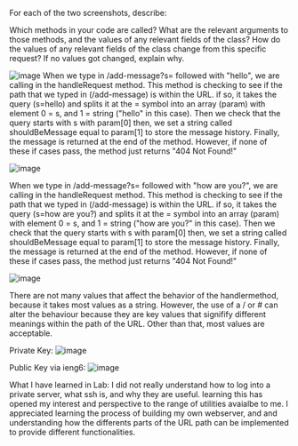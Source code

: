 For each of the two screenshots, describe:

Which methods in your code are called?
What are the relevant arguments to those methods, and the values of any relevant fields of the class?
How do the values of any relevant fields of the class change from this specific request? If no values got changed, explain why.



![image](https://cdn.discordapp.com/attachments/974137838180380672/1170090838773215273/Screenshot_2023-11-02_at_3.30.12_PM.png?ex=6557c703&is=65455203&hm=4e7d71a595904d64bbae5c3ff288bc6ef9e0e9e7c7016e730effd8bdfc85a6cf&)
When we type in /add-message?s= followed with "hello", we are calling in the handleRequest method. This method is checking to see if the path that we typed in (/add-message) is within the URL. if so, it takes the query (s=hello) and splits it at the = symbol into an array (param) with element 0 = s, and 1 = string ("hello" in this case). Then we check that the query starts with s with param[0] then, we set a string called shouldBeMessage equal to param[1] to store the message history. Finally, the message is returned at the end of the method. However, if none of these if cases pass, the method just returns "404 Not Found!"

![image](https://cdn.discordapp.com/attachments/974137838180380672/1170090839184253028/Screenshot_2023-11-02_at_3.30.24_PM.png?ex=6557c703&is=65455203&hm=4059f0558f7823442958c28fcd5bffe992fc829c83c24bbdc64f5966a0070456&)

When we type in /add-message?s= followed with "how are you?", we are calling in the handleRequest method. This method is checking to see if the path that we typed in (/add-message) is within the URL. if so, it takes the query (s=how are you?) and splits it at the = symbol into an array (param) with element 0 = s, and 1 = string ("how are you?" in this case). Then we check that the query starts with s with param[0] then, we set a string called shouldBeMessage equal to param[1] to store the message history. Finally, the message is returned at the end of the method. However, if none of these if cases pass, the method just returns "404 Not Found!"

![image](https://cdn.discordapp.com/attachments/974137838180380672/1170096801852952656/Screenshot_2023-11-03_at_1.26.39_PM.png?ex=6557cc90&is=65455790&hm=70aab912dd15e7415da0ce08302bef7689e83f5627417ca8f1e44c2a6fcacbd4&)

There are not many values that affect the behavior of the handlermethod, because it takes most values as a string. However, the use of a / or # can alter the behaviour because they are key values that signifify different meanings within the path of the URL. Other than that, most values are acceptable.



Private Key:
![image](https://cdn.discordapp.com/attachments/974137838180380672/1170086212502028288/image.png?ex=6557c2b4&is=65454db4&hm=abea4185d9fa50b9468d16a581b72459fd1f9940c50751b48f18b4e7700de9f7&)

Public Key via ieng6:
![image](https://cdn.discordapp.com/attachments/974137838180380672/1170086740267118762/image.png?ex=6557c332&is=65454e32&hm=899d97808fcb26a36efbbac19e05251d55928b171586ea27d4bc9e408c848b37&)



What I have learned in Lab:
I did not really understand how to log into a private server, what ssh is, and why they are useful. learning this has opened my interest and perspective to the range of utilities avaialbe to me. I appreciated learning the process of building my own webserver, and and understanding how the differents parts of the URL path can be implemented to provide different functionalities.
